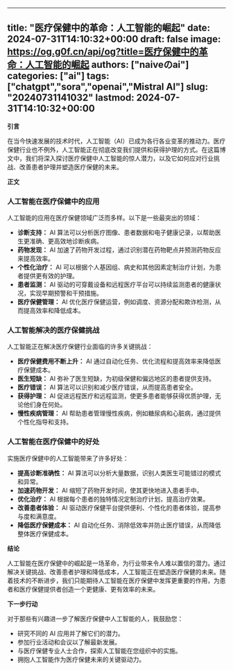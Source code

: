 
---
title: "医疗保健中的革命：人工智能的崛起"
date: 2024-07-31T14:10:32+00:00
draft: false
image: https://og.g0f.cn/api/og?title=医疗保健中的革命：人工智能的崛起
authors: ["naiveのai"]
categories: ["ai"]
tags: ["chatgpt","sora","openai","Mistral AI"]
slug: "20240731141032"
lastmod: 2024-07-31T14:10:32+00:00
---
**引言**

在当今快速发展的技术时代，人工智能（AI）已成为各行各业变革的推动力。医疗保健行业也不例外，人工智能正在彻底改变我们提供和获得护理的方式。在这篇博文中，我们将深入探讨医疗保健中人工智能的惊人潜力，以及它如何应对行业挑战、改善患者护理并塑造医疗保健的未来。

**正文**

### 人工智能在医疗保健中的应用

人工智能的应用在医疗保健领域广泛而多样。以下是一些最突出的领域：

- **诊断支持：** AI 算法可以分析医疗图像、患者数据和电子健康记录，以帮助医生更准确、更高效地诊断疾病。
- **药物发现：** AI 加速了药物开发过程，通过识别潜在药物靶点并预测药物反应来提高效率。
- **个性化治疗：** AI 可以根据个人基因组、病史和其他因素定制治疗计划，为患者提供更有效的护理。
- **患者监测：** AI 驱动的可穿戴设备和远程医疗平台可以持续监测患者的健康状况，实现早期预警和干预措施。
- **医疗保健管理：** AI 优化医疗保健运营，例如调度、资源分配和欺诈检测，从而提高效率和降低成本。

### 人工智能解决的医疗保健挑战

人工智能正在解决医疗保健行业面临的许多关键挑战：

- **医疗保健费用不断上升：** AI 通过自动化任务、优化流程和提高效率来降低医疗保健成本。
- **医生短缺：** AI 弥补了医生短缺，为初级保健和偏远地区的患者提供支持。
- **医疗错误：** AI 算法可以识别和减少医疗错误，从而提高患者安全。
- **获得护理：** AI 促进远程医疗和远程监测，使更多患者能够获得优质护理，无论他们身在何处。
- **慢性疾病管理：** AI 帮助患者管理慢性疾病，例如糖尿病和心脏病，通过提供个性化指导和支持。

### 人工智能在医疗保健中的好处

实施医疗保健中的人工智能带来了许多好处：

- **提高诊断准确性：** AI 算法可以分析大量数据，识别人类医生可能错过的模式和异常。
- **加速药物开发：** AI 缩短了药物开发时间，使其更快地进入患者手中。
- **优化治疗：** AI 根据每个患者的独特情况定制治疗计划，提高治疗效果。
- **改善患者体验：** AI 驱动医疗保健平台提供便利、个性化的患者体验，提高参与度和满意度。
- **降低医疗保健成本：** AI 自动化任务、消除低效率并防止医疗错误，从而降低整体医疗保健成本。

**结论**

人工智能在医疗保健中的崛起是一场革命，为行业带来令人难以置信的潜力。通过解决关键挑战、改善患者护理和降低成本，人工智能正在塑造医疗保健的未来。随着技术的不断进步，我们只能期待人工智能在医疗保健中发挥更重要的作用，为患者和医疗保健提供者创造一个更健康、更有效率的未来。

**下一步行动**

对于那些有兴趣进一步了解医疗保健中人工智能的人，我鼓励您：

- 研究不同的 AI 应用并了解它们的潜力。
- 参加行业活动和会议以了解最新发展。
- 与医疗保健专业人士合作，探索人工智能在您组织中的实施。
- 拥抱人工智能作为医疗保健未来的关键驱动力。